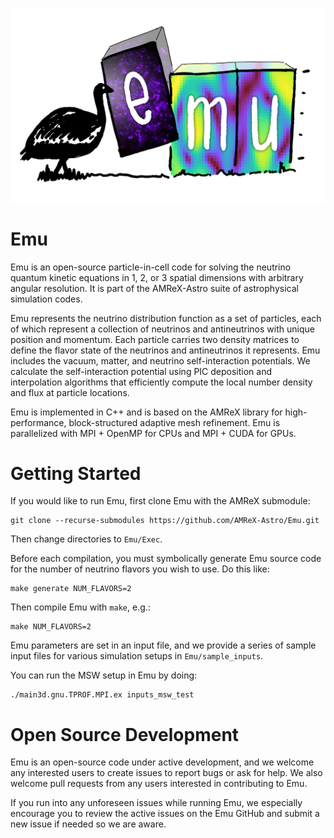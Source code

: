 ![Emu](https://github.com/AMReX-Astro/Emu/blob/development/Docs/Emu_logo_transparent.png)

# Emu

Emu is an open-source particle-in-cell code for solving the neutrino quantum
kinetic equations in 1, 2, or 3 spatial dimensions with arbitrary angular
resolution. It is part of the AMReX-Astro suite of astrophysical simulation
codes.

Emu represents the neutrino distribution function as a set of particles, each
of which represent a collection of neutrinos and antineutrinos with unique
position and momentum. Each particle carries two density matrices to define
the flavor state of the neutrinos and antineutrinos it represents. Emu
includes the vacuum, matter, and neutrino self-interaction potentials. We
calculate the self-interaction potential using PIC deposition and
interpolation algorithms that efficiently compute the local number density
and flux at particle locations.

Emu is implemented in C++ and is based on the AMReX library for
high-performance, block-structured adaptive mesh refinement. Emu is
parallelized with MPI + OpenMP for CPUs and MPI + CUDA for GPUs.

# Getting Started

If you would like to run Emu, first clone Emu with the AMReX submodule:

```
git clone --recurse-submodules https://github.com/AMReX-Astro/Emu.git
```

Then change directories to `Emu/Exec`.

Before each compilation, you must symbolically generate Emu source code for
the number of neutrino flavors you wish to use. Do this like:

```
make generate NUM_FLAVORS=2
```

Then compile Emu with `make`, e.g.:

```
make NUM_FLAVORS=2
```

Emu parameters are set in an input file, and we provide a series of sample
input files for various simulation setups in `Emu/sample_inputs`.

You can run the MSW setup in Emu by doing:

```
./main3d.gnu.TPROF.MPI.ex inputs_msw_test
```

# Open Source Development

Emu is an open-source code under active development, and we welcome any
interested users to create issues to report bugs or ask for help. We also
welcome pull requests from any users interested in contributing to Emu.

If you run into any unforeseen issues while running Emu, we especially
encourage you to review the active issues on the Emu GitHub and submit a new
issue if needed so we are aware.